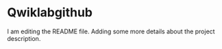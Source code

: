 # Qwiklabgithub
I am editing the README file. Adding some more details about the project description.
